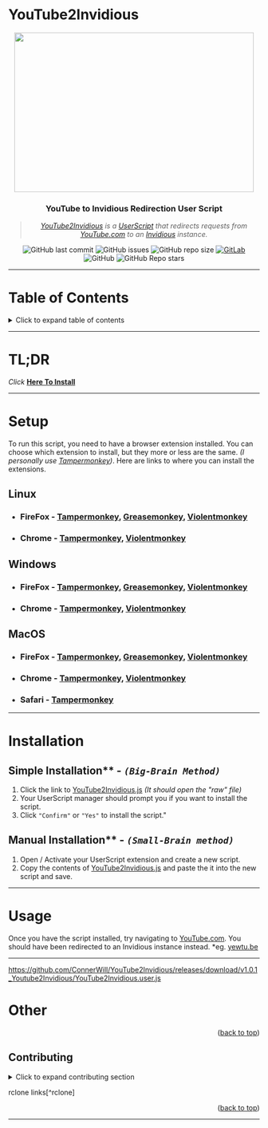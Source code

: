 # YouTube2Invidious

<div align="center">
<img width="480" height="320" src="https://invidious.io/invidious-colored-vector.svg">
</div>


<div align="center">
   
### **YouTube to Invidious Redirection User Script**
> *[YouTube2Invidious](https://github.com/ConnerWill/YouTube2Invidious) is a [UserScript](https://openuserjs.org/about/Userscript-Beginners-HOWTO) that redirects requests from [YouTube.com](https://www.youtube.com) to an [Invidious](https://docs.invidious.io) instance.*

![GitHub last commit](https://img.shields.io/github/last-commit/ConnerWill/YouTube2Invidious)
![GitHub issues](https://img.shields.io/github/issues-raw/ConnerWill/YouTube2Invidious)
![GitHub repo size](https://img.shields.io/github/repo-size/ConnerWill/YouTube2Invidious)
[![GitLab](https://img.shields.io/static/v1?label=gitlab&logo=gitlab&color=E24329&message=mirrored)](https://gitlab.com/ConnerWill/YouTube2Invidious)
![GitHub](https://img.shields.io/github/license/ConnerWill/YouTube2Invidious)
![GitHub Repo stars](https://img.shields.io/github/stars/ConnerWill/YouTube2Invidious?style=social)
</div>  

---

# Table of Contents
<details>
  <summary>Click to expand table of contents</summary>

  ---

* [<strong>YouTube2Invidious</strong>](#youtube2invidious)
* [<strong>Setup</strong>](#setup)
    * [<strong>Linux:</strong>](#linux)
      * [FireFox](#firefox)
      * [Chrome](#chrome)
    * [<strong>Windows</strong>](#windows)
      * [FireFox](#firefox)
      * [Chrome](#chrome)
    * [<strong>MacOS</strong>](#macos)
      * [FireFox](#firefox)
      * [Chrome](#chrome)
      * [Safari](#safari)
* [<strong>Installation</strong>](#installation)
* [<strong>Usage</strong>](#usage)
   
  ---
  
<p align="right">(<a href="#top">back to top</a>)</p>

</details>  

---

# TL;DR
*Click* **[Here To Install](https://github.com/ConnerWill/YouTube2Invidious/releases/download/v1.0.1_Youtube2Invidious/YouTube2Invidious.user.js)**

---

# Setup
To run this script, you need to have a browser extension installed.
You can choose which extension to install, but they more or less are the same. *(I personally use [Tampermonkey](https://addons.mozilla.org/en-US/firefox/addon/tampermonkey))*. Here are links to where you can install the extensions.

## **Linux**
*   ### FireFox - [Tampermonkey](https://addons.mozilla.org/en-US/firefox/addon/tampermonkey), [Greasemonkey](https://addons.mozilla.org/firefox/addon/greasemonkey), [Violentmonkey](https://addons.mozilla.org/firefox/addon/violentmonkey)
*   ### Chrome - [Tampermonkey](https://chrome.google.com/webstore/detail/tampermonkey/dhdgffkkebhmkfjojejmpbldmpobfkfo), [Violentmonkey](https://chrome.google.com/webstore/detail/violentmonkey/jinjaccalgkegednnccohejagnlnfdag)

## **Windows**
*   ### FireFox - [Tampermonkey](https://addons.mozilla.org/en-US/firefox/addon/tampermonkey), [Greasemonkey](https://addons.mozilla.org/firefox/addon/greasemonkey), [Violentmonkey](https://addons.mozilla.org/firefox/addon/violentmonkey)
*   ### Chrome - [Tampermonkey](https://chrome.google.com/webstore/detail/tampermonkey/dhdgffkkebhmkfjojejmpbldmpobfkfo), [Violentmonkey](https://chrome.google.com/webstore/detail/violentmonkey/jinjaccalgkegednnccohejagnlnfdag)

## **MacOS**
*   ### FireFox - [Tampermonkey](https://addons.mozilla.org/en-US/firefox/addon/tampermonkey), [Greasemonkey](https://addons.mozilla.org/firefox/addon/greasemonkey), [Violentmonkey](https://addons.mozilla.org/firefox/addon/violentmonkey)
*   ### Chrome - [Tampermonkey](https://chrome.google.com/webstore/detail/tampermonkey/dhdgffkkebhmkfjojejmpbldmpobfkfo), [Violentmonkey](https://chrome.google.com/webstore/detail/violentmonkey/jinjaccalgkegednnccohejagnlnfdag)
*   ### Safari - [Tampermonkey](https://apps.apple.com/app/apple-store/id1482490089?pt=117945903)

---
# Installation

## Simple Installation** - *`(Big-Brain Method)`*

1. Click the link to [YouTube2Invidious.js](https://github.com/ConnerWill/YouTube2Invidious/releases/download/v1.0.1_Youtube2Invidious/YouTube2Invidious.user.js) *(It should open the "raw" file)*
2. Your UserScript manager should prompt you if you want to install the script.
3. Click `"Confirm"` or `"Yes"` to install the script."

## Manual Installation** - *`(Small-Brain method)`*

1. Open / Activate your UserScript extension and create a new script.
4. Copy the contents of [YouTube2Invidious.js](https://github.com/ConnerWill/YouTube2Invidious/releases/download/v1.0.1_Youtube2Invidious/YouTube2Invidious.user.js) and paste the it into the new script and save.
---
# Usage

Once you have the script installed, try navigating to [YouTube.com](https://www.youtube.com). You should have been redirected to an Invidious instance instead. *eg. [yewtu.be]()

---

https://github.com/ConnerWill/YouTube2Invidious/releases/download/v1.0.1_Youtube2Invidious/YouTube2Invidious.user.js

# Other

<p align="right">(<a href="#top">back to top</a>)</p>

<!-- CONTRIBUTING -->
## Contributing

<details>
  <summary>Click to expand contributing section</summary>

  ---

Any contributions you make are **greatly appreciated**.

If you have a suggestion that would make this better, please fork the repo and create a pull request. You can also simply open an issue.


1. Fork the Project
2. Create your Feature Branch (`git checkout -b feature/AmazingFeature`)
3. Commit your Changes (`git commit -m 'Add some AmazingFeature'`)
4. Push to the Branch (`git push origin feature/AmazingFeature`)
5. Open a Pull Request

<p align="right">(<a href="#top">back to top</a>)</p>

</details>  

rclone links[^rclone]

<p align="right">(<a href="#top">back to top</a>)</p>


---




